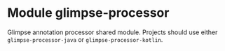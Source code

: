 # Module glimpse-processor

Glimpse annotation processor shared module. Projects should use either
`glimpse-processor-java` or `glimpse-processor-kotlin`.
